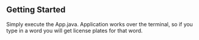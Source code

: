 ## Getting Started

Simply execute the App.java. Application works over the terminal, so if you type in a word you will get license plates for that word.
